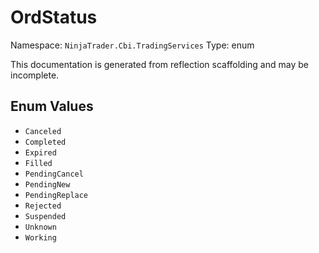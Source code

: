 # OrdStatus

Namespace: `NinjaTrader.Cbi.TradingServices`
Type: enum

This documentation is generated from reflection scaffolding and may be incomplete.

## Enum Values
- `Canceled`
- `Completed`
- `Expired`
- `Filled`
- `PendingCancel`
- `PendingNew`
- `PendingReplace`
- `Rejected`
- `Suspended`
- `Unknown`
- `Working`
